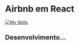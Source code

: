 # Airbnb em React
[![My Skills](https://skillicons.dev/icons?i=react,vite,tailwind,nodejs,express,mongodb)](https://skillicons.dev)

## Desenvolvimento...
